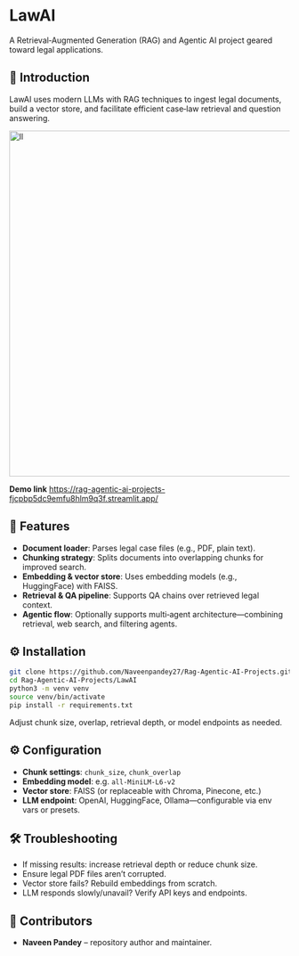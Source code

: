# LawAI

A Retrieval‑Augmented Generation (RAG) and Agentic AI project geared toward legal applications.

## 📘 Introduction

LawAI uses modern LLMs with RAG techniques to ingest legal documents, build a vector store, and facilitate efficient case‑law retrieval and question answering.

<img width="1910" height="621" alt="ll" src="https://github.com/user-attachments/assets/8b176b1d-393a-4494-b6cf-2134ed72dd8b" />

**Demo link**
https://rag-agentic-ai-projects-fjcpbp5dc9emfu8hlm9q3f.streamlit.app/
## 🔧 Features

* **Document loader**: Parses legal case files (e.g., PDF, plain text).
* **Chunking strategy**: Splits documents into overlapping chunks for improved search.
* **Embedding & vector store**: Uses embedding models (e.g., HuggingFace) with FAISS.
* **Retrieval & QA pipeline**: Supports QA chains over retrieved legal context.
* **Agentic flow**: Optionally supports multi‑agent architecture—combining retrieval, web search, and filtering agents.

## ⚙️ Installation

```bash
git clone https://github.com/Naveenpandey27/Rag-Agentic-AI-Projects.git
cd Rag-Agentic-AI-Projects/LawAI
python3 -m venv venv
source venv/bin/activate
pip install -r requirements.txt
```

Adjust chunk size, overlap, retrieval depth, or model endpoints as needed.

## ⚙️ Configuration

* **Chunk settings**: `chunk_size`, `chunk_overlap`
* **Embedding model**: e.g. `all-MiniLM-L6-v2`
* **Vector store**: FAISS (or replaceable with Chroma, Pinecone, etc.)
* **LLM endpoint**: OpenAI, HuggingFace, Ollama—configurable via env vars or presets.

## 🛠 Troubleshooting

* If missing results: increase retrieval depth or reduce chunk size.
* Ensure legal PDF files aren’t corrupted.
* Vector store fails? Rebuild embeddings from scratch.
* LLM responds slowly/unavail? Verify API keys and endpoints.

## 👥 Contributors

* **Naveen Pandey** – repository author and maintainer.
